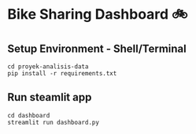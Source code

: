 # Bike Sharing Dashboard 🚲

## Setup Environment - Shell/Terminal
```
cd proyek-analisis-data
pip install -r requirements.txt
```

## Run steamlit app
```
cd dashboard
streamlit run dashboard.py
```
